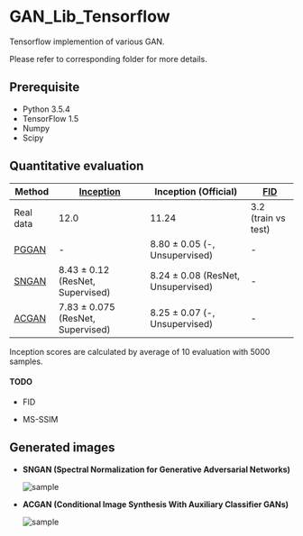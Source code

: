 # GAN_Lib_Tensorflow

Tensorflow implemention of various GAN.

Please refer to corresponding folder for more details.


## Prerequisite

- Python 3.5.4
- TensorFlow 1.5
- Numpy
- Scipy


## Quantitative evaluation

| Method | [Inception](https://arxiv.org/abs/1606.03498) | Inception (Official) | [FID](https://arxiv.org/abs/1706.08500) |
| ------------- | ------------- | ------------- | ------------- |
| Real data  | 12.0 | 11.24 | 3.2 (train vs test) |
| [PGGAN](https://github.com/watsonyanghx/GAN_Lib_Tensorflow/tree/master/PGGAN)  | - | 8.80 ± 0.05 (-, Unsupervised) | - |
| [SNGAN](https://github.com/watsonyanghx/GAN_Lib_Tensorflow/tree/master/SNGAN)  | 8.43 ± 0.12 (ResNet, Supervised) | 8.24 ± 0.08 (ResNet, Unsupervised) | - |
| [ACGAN](https://github.com/watsonyanghx/GAN_Lib_Tensorflow/tree/master/ACGAN)  | 7.83 ± 0.075 (ResNet, Supervised) |  8.25 ± 0.07 (-, Unsupervised) | - |


Inception scores are calculated by average of 10 evaluation with 5000 samples.


#### TODO

- FID

- MS-SSIM


## Generated images

- **SNGAN (Spectral Normalization for Generative Adversarial Networks)**

    ![sample](https://github.com/watsonyanghx/GAN_Lib_Tensorflow/blob/master/SNGAN/img/samples_99999.png)

- **ACGAN (Conditional Image Synthesis With Auxiliary Classifier GANs)**

    ![sample](https://github.com/watsonyanghx/GAN_Lib_Tensorflow/blob/master/ACGAN/img/samples_98999.png)



